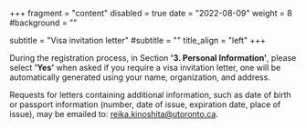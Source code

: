 +++
fragment = "content"
disabled = true
date = "2022-08-09"
weight = 8
#background = ""

subtitle = "Visa invitation letter"
#subtitle = ""
title_align = "left"
+++

During the registration process, in Section **'3. Personal Information'**, please
select **'Yes'** when asked if you require a visa invitation letter, one will be
automatically generated using your name, organization, and address.

Requests for letters containing additional information, such as date of birth or
passport information (number, date of issue, expiration date, place of issue),
may be emailed to: reika.kinoshita@utoronto.ca.

